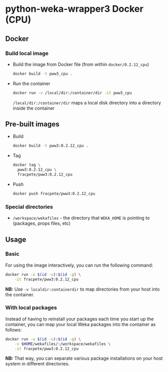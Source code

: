 # python-weka-wrapper3 Docker (CPU)

## Docker

### Build local image

* Build the image from Docker file (from within `docker/0.2.12_cpu`)

  ```bash
  docker build -t pww3_cpu .
  ```
  
* Run the container

  ```bash
  docker run -v /local/dir:/container/dir -it pww3_cpu
  ```
  `/local/dir:/container/dir` maps a local disk directory into a directory inside the container

## Pre-built images

* Build

  ```bash
  docker build -t pww3:0.2.12_cpu .
  ```
  
* Tag

  ```bash
  docker tag \
    pww3:0.2.12_cpu \
    fracpete/pww3:0.2.12_cpu
  ```
  
* Push

  ```bash
  docker push fracpete/pww3:0.2.12_cpu
  ```

### Special directories

* `/workspace/wekafiles` - the directory that `WEKA_HOME` is pointing to (packages, props files, etc) 


## Usage

### Basic

For using the image interactively, you can run the following command: 

```bash
docker run -u $(id -u):$(id -g) \
    -it fracpete/pww3:0.2.12_cpu
```

**NB:** Use `-v localdir:containerdir` to map directories from your host into the container.

### With local packages

Instead of having to reinstall your packages each time you start up the container, 
you can map your local Weka packages into the container as follows: 

```bash
docker run -u $(id -u):$(id -g) \
    -v $HOME/wekafiles/:/workspace/wekafiles \
    -it fracpete/pww3:0.2.12_cpu
```

**NB:** That way, you can separate various package installations on your host system
in different directories.
